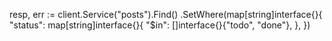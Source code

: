resp, err := client.Service("posts").Find()
  .SetWhere(map[string]interface{}{
    "status": map[string]interface{}{
      "$in": []interface{}{"todo", "done"},
    },
  })
